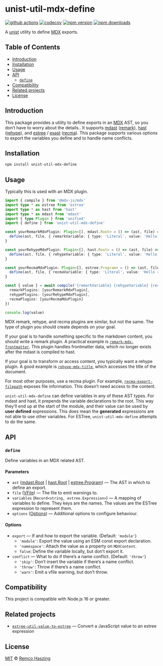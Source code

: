 # unist-util-mdx-define

[![github actions](https://github.com/remcohaszing/unist-util-mdx-define/actions/workflows/ci.yaml/badge.svg)](https://github.com/remcohaszing/unist-util-mdx-define/actions/workflows/ci.yaml)
[![codecov](https://codecov.io/gh/remcohaszing/unist-util-mdx-define/branch/main/graph/badge.svg)](https://codecov.io/gh/remcohaszing/unist-util-mdx-define)
[![npm version](https://img.shields.io/npm/v/unist-util-mdx-define)](https://www.npmjs.com/package/unist-util-mdx-define)
[![npm downloads](https://img.shields.io/npm/dm/unist-util-mdx-define)](https://www.npmjs.com/package/unist-util-mdx-define)

A [unist](https://github.com/syntax-tree/unist) utility to define [MDX](https://mdxjs.com) exports.

## Table of Contents

- [Introduction](#introduction)
- [Installation](#installation)
- [Usage](#usage)
- [API](#api)
  - [`define`](#define)
- [Compatibility](#compatibility)
- [Related projects](#related-projects)
- [License](#license)

## Introduction

This package provides a utility to define exports in an [MDX](https://mdxjs.com) AST, so you don’t
have to worry about the details.. It supports [mdast](https://github.com/syntax-tree/mdast)
([remark](https://github.com/remarkjs)), [hast](https://github.com/syntax-tree/hast)
([rehype](https://github.com/rehypejs)), and [estree](https://github.com/estree/estree) /
[esast](https://github.com/syntax-tree/esast) ([recma](https://github.com/mdx-js/recma)). This
package supports various options to export the variables you define and to handle name conflicts.

## Installation

```sh
npm install unist-util-mdx-define
```

## Usage

Typically this is used with an MDX plugin.

```ts
import { compile } from '@mdx-js/mdx'
import type * as estree from 'estree'
import type * as hast from 'hast'
import type * as mdast from 'mdast'
import { type Plugin } from 'unified'
import { define } from 'unist-util-mdx-define'

const yourRemarkMdxPlugin: Plugin<[], mdast.Root> = () => (ast, file) => {
  define(ast, file, { remarkVariable: { type: 'Literal', value: 'Hello remark plugin!' } })
}

const yourRehypeMdxPlugin: Plugin<[], hast.Root> = () => (ast, file) => {
  define(ast, file, { rehypeVariable: { type: 'Literal', value: 'Hello rehype plugin!' } })
}

const yourRecmaMdxPlugin: Plugin<[], estree.Program> = () => (ast, file) => {
  define(ast, file, { recmaVariable: { type: 'Literal', value: 'Hello recma plugin!' } })
}

const { value } = await compile('{remarkVariable} {rehypeVariable} {recmaVariable}', {
  remarkPlugins: [yourRemarkMdxPlugin],
  rehypePlugins: [yourRehypeMdxPlugin],
  recmaPlugins: [yourRecmaMdxPlugin]
})

console.log(value)
```

MDX remark, rehype, and recma plugins are similar, but not the same. The type of plugin you should
create depends on your goal.

If your goal is to handle something specific to the markdown content, you should write a remark
plugin. A practical example is
[`remark-mdx-frontmatter`](https://github.com/remcohaszing/remark-mdx-frontmatter). This plugin
handles frontmatter data, which no longer exists after the mdast is compiled to hast.

If your goal is to transform or access content, you typically want a rehype plugin. A good example
is [`rehype-mdx-title`](https://github.com/remcohaszing/rehype-mdx-title), which accesses the title
of the document.

For most other purposes, use a recma plugin. For example,
[`recma-export-filepath`](https://github.com/remcohaszing/recma-export-filepath) exposes file
information. This doesn’t need access to the content.

`unist-util-mdx-define` can define variables in any of these AST types. For mdast and hast, it
prepends the variable declarations to the root. This way they’ll end up at the start of the module,
and their value can be used by **user defined** expressions. This does mean the **generated**
expressions are not able to use other variables. For ESTree, `unist-util-mdx-define` attempts to do
the same.

## API

### `define`

Define variables in an MDX related AST.

#### Parameters

- `ast` ([mdast.Root](https://github.com/syntax-tree/mdast#root) |
  [hast.Root](https://github.com/syntax-tree/hast#root) |
  [estree.Program](https://github.com/estree/estree)) — The AST in which to define an export.
- `file` ([VFile](https://github.com/vfile/vfile)) — The file to emit warnings to.
- `variables` (`Record<string, estree.Expression>`) — A mapping of variables to define. They keys
  are the names. The values are the ESTree expression to represent them.
- `options` ([Options](#options)) — Additional options to configure behaviour.

#### Options

- `export` — If and how to export the variable. (Default: `'module'`)
  - `'module'`: Export the value using an ESM const export declaration.
  - `'namespace'`: Attach the value as a property on `MDXContent`.
  - `false`: Define the variable locally, but don’t export it.
- `conflict` — What to do if there’s a name conflict. (Default: `'throw'`)
  - `'skip'`: Don’t insert the variable if there’s a name conflict.
  - `'throw'`: Throw if there’s a name conflict.
  - `'warn'`: Emit a vfile warning, but don’t throw.

## Compatibility

This project is compatible with Node.js 16 or greater.

## Related projects

- [`estree-util-value-to-estree`](https://github.com/remcohaszing/estree-util-value-to-estree) —
  Convert a JavaScript value to an estree expression

## License

[MIT](LICENSE.md) © [Remco Haszing](https://github.com/remcohaszing)
